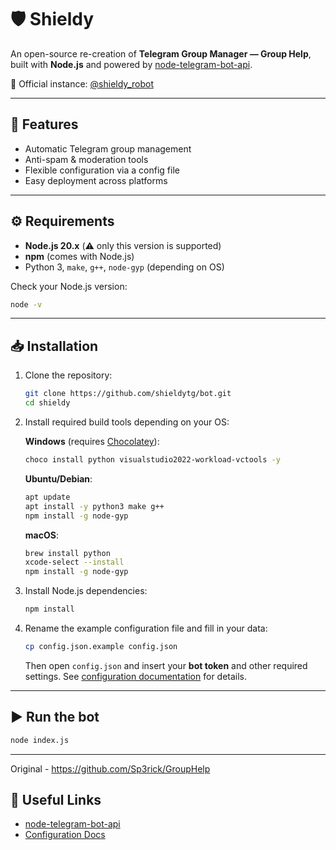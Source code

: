 # 🛡️ Shieldy

An open-source re-creation of **Telegram Group Manager — Group Help**, built with **Node.js** and powered by [node-telegram-bot-api](https://github.com/yagop/node-telegram-bot-api).

🔹 Official instance: [@shieldy\_robot](https://t.me/shieldy_robot)

---

## 🚀 Features

* Automatic Telegram group management
* Anti-spam & moderation tools
* Flexible configuration via a config file
* Easy deployment across platforms

---

## ⚙️ Requirements

* **Node.js 20.x** (⚠️ only this version is supported)
* **npm** (comes with Node.js)
* Python 3, `make`, `g++`, `node-gyp` (depending on OS)

Check your Node.js version:

```bash
node -v
```

---

## 📥 Installation

1. Clone the repository:

   ```bash
   git clone https://github.com/shieldytg/bot.git
   cd shieldy
   ```

2. Install required build tools depending on your OS:

   **Windows** (requires [Chocolatey](https://chocolatey.org/)):

   ```bash
   choco install python visualstudio2022-workload-vctools -y
   ```

   **Ubuntu/Debian**:

   ```bash
   apt update
   apt install -y python3 make g++
   npm install -g node-gyp
   ```

   **macOS**:

   ```bash
   brew install python
   xcode-select --install
   npm install -g node-gyp
   ```

3. Install Node.js dependencies:

   ```bash
   npm install
   ```

4. Rename the example configuration file and fill in your data:

   ```bash
   cp config.json.example config.json
   ```

   Then open `config.json` and insert your **bot token** and other required settings.
   See [configuration documentation](https://sp3rick.github.io/GroupHelp/wiki/configuration/) for details.

---

## ▶️ Run the bot

```bash
node index.js
```

---

Original - https://github.com/Sp3rick/GroupHelp

## 📖 Useful Links

* [node-telegram-bot-api](https://github.com/yagop/node-telegram-bot-api)
* [Configuration Docs](https://sp3rick.github.io/GroupHelp/wiki/configuration/)
